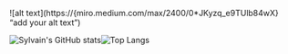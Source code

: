 ![alt text](https://{miro.medium.com/max/2400/0*JKyzq_e9TUlb84wX} “add your alt text”)





![Sylvain's GitHub stats](https://github-readme-stats.vercel.app/api?username=Sylvain-Valvassori&show_icons=true&theme=react)![Top Langs](https://github-readme-stats.vercel.app/api/top-langs/?username=Sylvain-Valvassori&langs_count=10&theme=react)
